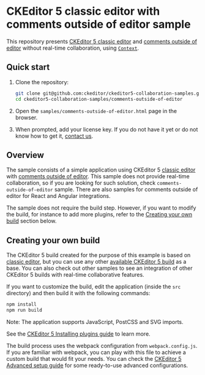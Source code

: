 # CKEditor 5 classic editor with comments outside of editor sample

This repository presents [CKEditor 5 classic editor](https://ckeditor.com/docs/ckeditor5/latest/builds/guides/overview.html#classic-editor) and [comments outside of editor](https://ckeditor.com/docs/ckeditor5/latest/features/collaboration/comments/comments-outside-editor.html) without real-time collaboration, using [`Context`](https://ckeditor.com/docs/ckeditor5/latest/api/module_core_context-Context.html).

## Quick start

1. Clone the repository:

   ```bash
   git clone git@github.com:ckeditor/ckeditor5-collaboration-samples.git
   cd ckeditor5-collaboration-samples/comments-outside-of-editor
   ```

2. Open the `samples/comments-outside-of-editor.html` page in the browser.

3. When prompted, add your license key. If you do not have it yet or do not know how to get it, [contact us](https://ckeditor.com/contact/).

## Overview

The sample consists of a simple application using CKEditor 5 [classic editor](https://ckeditor.com/docs/ckeditor5/latest/builds/guides/overview.html#classic-editor) with [comments outside of editor](https://ckeditor.com/docs/ckeditor5/latest/features/collaboration/comments/comments-outside-editor.html). This sample does not provide real-time collaboration, so if you are looking for such solution, check `comments-outside-of-editor` sample. There are also samples for comments outside of editor for React and Angular integrations.

The sample does not require the build step. However, if you want to modify the build, for instance to add more plugins, refer to the [Creating your own build](#creating-your-own-build) section below.

## Creating your own build

The CKEditor 5 build created for the purpose of this example is based on [classic editor](https://ckeditor.com/docs/ckeditor5/latest/builds/guides/overview.html#classic-editor), but you can use any other [available CKEditor 5 build](https://github.com/ckeditor/ckeditor5#editors) as a base. You can also check out other samples to see an integration of other CKEditor 5 builds with real-time collaborative features.

If you want to customize the build, edit the application (inside the `src` directory) and then build it with the following commands:

```bash
npm install
npm run build
```

Note: The application supports JavaScript, PostCSS and SVG imports.

See the [CKEditor 5 Installing plugins guide](https://ckeditor.com/docs/ckeditor5/latest/builds/guides/integration/installing-plugins.html) to learn more.

The build process uses the webpack configuration from `webpack.config.js`. If you are familiar with webpack, you can play with this file to achieve a custom build that would fit your needs. You can check the [CKEditor 5 Advanced setup guide](https://ckeditor.com/docs/ckeditor5/latest/builds/guides/integration/advanced-setup.html#webpack-configuration) for some ready-to-use advanced configurations.
